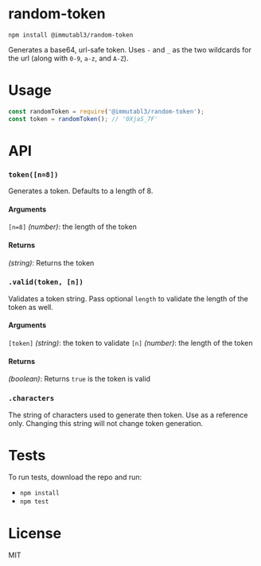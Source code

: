 # random-token

`npm install @immutabl3/random-token`

Generates a base64, url-safe token. Uses `-` and `_` as the two wildcards for the url (along with `0-9`, `a-z`, and `A-Z`).

# Usage

```js
const randomToken = require('@immutabl3/random-token');
const token = randomToken(); // '0XjaS_7F'
```

# API

### `token([n=8])`

Generates a token. Defaults to a length of 8.

#### Arguments

`[n=8]` *(number)*: the length of the token

#### Returns

*(string)*: Returns the token


### `.valid(token, [n])`

Validates a token string. Pass optional `length` to validate the length of the token as well.

#### Arguments

`[token]` *(string)*: the token to validate
`[n]` *(number)*: the length of the token


#### Returns

*(boolean)*: Returns `true` is the token is valid


### `.characters`

The string of characters used to generate then token. Use as a reference only. Changing this string will not change token generation.

# Tests

To run tests, download the repo and run:

- `npm install`
- `npm test`

# License

MIT